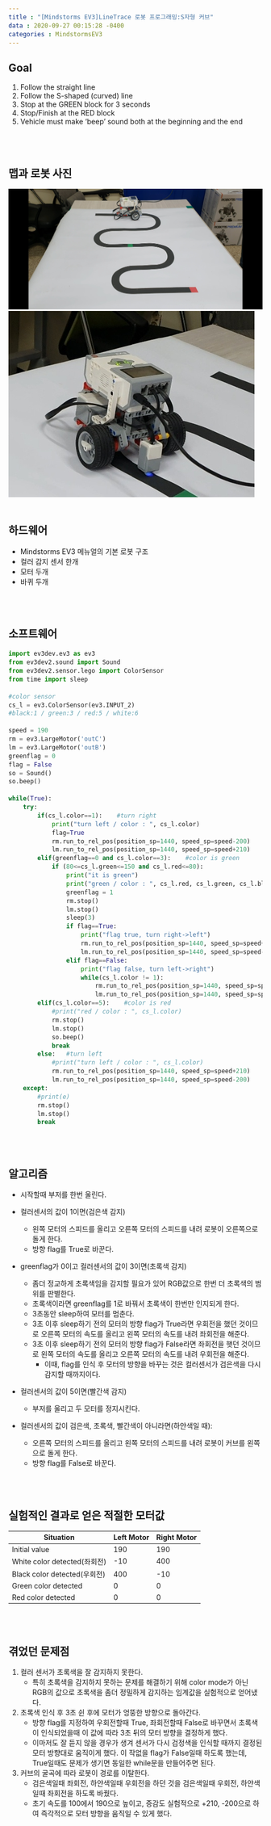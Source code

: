 ```yaml
---
title : "[Mindstorms EV3]LineTrace 로봇 프로그래밍:S자형 커브"
data : 2020-09-27 00:15:28 -0400
categories : MindstormsEV3
---
```

## Goal
1. Follow the straight line
2. Follow the S-shaped (curved) line
3. Stop at the GREEN block for 3 seconds
4. Stop/Finish at the RED block
5. Vehicle must make ‘beep’ sound both at the beginning and the end
<br>
<br>

## 맵과 로봇 사진
![Alt Text](/assets/images/MindstormsEV3/map_s.jpeg)
![Alt Text](/assets/images/MindstormsEV3/robot_s.jpeg)
<br>
<br>

## 하드웨어
- Mindstorms EV3 메뉴얼의 기본 로봇 구조
- 컬러 감지 센서 한개
- 모터 두개
- 바퀴 두개
<br>
<br>

## 소프트웨어
```python
import ev3dev.ev3 as ev3
from ev3dev2.sound import Sound
from ev3dev2.sensor.lego import ColorSensor
from time import sleep

#color sensor
cs_l = ev3.ColorSensor(ev3.INPUT_2)
#black:1 / green:3 / red:5 / white:6

speed = 190
rm = ev3.LargeMotor('outC')
lm = ev3.LargeMotor('outB')
greenflag = 0
flag = False
so = Sound()
so.beep()

while(True):
    try:
        if(cs_l.color==1):    #turn right
            print("turn left / color : ", cs_l.color)
            flag=True
            rm.run_to_rel_pos(position_sp=1440, speed_sp=speed-200)
            lm.run_to_rel_pos(position_sp=1440, speed_sp=speed+210)
        elif(greenflag==0 and cs_l.color==3):    #color is green
            if (80<=cs_l.green<=150 and cs_l.red<=80):
                print("it is green")
                print("green / color : ", cs_l.red, cs_l.green, cs_l.blue)
                greenflag = 1
                rm.stop()
                lm.stop()
                sleep(3)
                if flag==True:
                    print("flag true, turn right->left")
                    rm.run_to_rel_pos(position_sp=1440, speed_sp=speed+210)
                    lm.run_to_rel_pos(position_sp=1440, speed_sp=speed-200)
                elif flag==False:
                    print("flag false, turn left->right")
                    while(cs_l.color != 1):
                        rm.run_to_rel_pos(position_sp=1440, speed_sp=speed-200)
                        lm.run_to_rel_pos(position_sp=1440, speed_sp=speed+210)
        elif(cs_l.color==5):    #color is red
            #print("red / color : ", cs_l.color)
            rm.stop()
            lm.stop()
            so.beep()
            break
        else:   #turn left
            #print("turn left / color : ", cs_l.color)
            rm.run_to_rel_pos(position_sp=1440, speed_sp=speed+210)
            lm.run_to_rel_pos(position_sp=1440, speed_sp=speed-200)
    except:
        #print(e)
        rm.stop()
        lm.stop()
        break
```
<br>
<br>

## 알고리즘
- 시작할때 부저를 한번 울린다.

- 컬러센서의 값이 1이면(검은색 감지)
    - 왼쪽 모터의 스피드를 올리고 오른쪽 모터의 스피드를 내려 로봇이 오른쪽으로 돌게 한다.
    - 방향 flag를 True로 바꾼다.

- greenflag가 0이고 컬러센서의 값이 3이면(초록색 감지)
    - 좀더 정교하게 초록색임을 감지할 필요가 있어 RGB값으로 한번 더 초록색의 범위를 판별한다.
    - 초록색이라면 greenflag를 1로 바꿔서 초록색이 한번만 인지되게 한다.
    - 3초동안 sleep하여 모터를 멈춘다. 
    - 3초 이후 sleep하기 전의 모터의 방향 flag가 True라면 우회전을 했던 것이므로 오른쪽 모터의 속도를 올리고 왼쪽 모터의 속도를 내려 좌회전을 해준다.
    - 3초 이후 sleep하기 전의 모터의 방향 flag가 False라면 좌회전을 햇던 것이므로 왼쪽 모터의 속도를 올리고 오른쪽 모터의 속도를 내려 우회전을 해준다.
        - 이때, flag를 인식 후 모터의 방향을 바꾸는 것은 컬러센서가 검은색을 다시 감지할 때까지이다.

- 컬러센서의 값이 5이면(빨간색 감지)
    - 부저를 울리고 두 모터를 정지시킨다.
    
- 컬러센서의 값이 검은색, 초록색, 빨간색이 아니라면(하얀색일 때):
    - 오른쪽 모터의 스피드를 올리고 왼쪽 모터의 스피드를 내려 로봇이 커브를 왼쪽으로 돌게 한다.
    - 방향 flag를 False로 바꾼다.
<br>
<br>

## 실험적인 결과로 얻은 적절한 모터값


|Situation|Left Motor|Right Motor|
|---|---|---|
|Initial value|190|190|
|White color detected(좌회전)|-10|400|
|Black color detected(우회전)|400|-10|
|Green color detected|0|0|
|Red color detected|0|0|
<br>
<br>

## 겪었던 문제점
1.  컬러 센서가 초록색을 잘 감지하지 못한다.
    - 특히 초록색을 감지하지 못하는 문제를 해결하기 위해 color mode가 아닌 RGB의 값으로 초록색을 좀더 정밀하게 감지하는 임계값을 실험적으로 얻어냈다.
2. 초록색 인식 후 3초 쉰 후에 모터가 엉뚱한 방향으로 돌아간다.
    - 방향 flag를 지정하여 우회전할때 True, 좌회전할때 False로 바꾸면서 초록색이 인식되었을때 이 값에 따라 3초 뒤의 모터 방향을 결정하게 했다.
    - 이마저도 잘 듣지 않을 경우가 생겨 센서가 다시 검정색을 인식할 때까지 결정된 모터 방향대로 움직이게 했다. 이 작없을 flag가 False일때 하도록 했는데, True일때도 문제가 생기면 동일한 while문을 만들어주면 된다.
3. 커브의 굴곡에 따라 로봇이 경로를 이탈한다.
    - 검은색일때 좌회전, 하얀색일때 우회전을 하던 것을 검은색일때 우회전, 하얀색일때 좌회전을 하도록 바꿨다.
    - 초기 속도를 100에서 190으로 높이고, 증감도 실험적으로 +210, -200으로 하여 즉각적으로 모터 방향을 움직일 수 있게 했다.